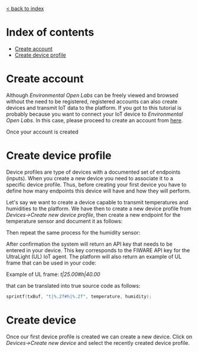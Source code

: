 [< back to index](../README.md)

# Index of contents

- [Create account](#create-account)
- [Create device profile](#create-device-profile)

# Create account

Although _Environmental Open Labs_ can be freely viewed and browsed without the need to be registered, registered accounts can also create devices and transmit IoT data to the platform. If you got to this tutorial is probably because you want to connect your IoT device to _Environmental Open Labs_. In this case, please proceed to create an account from [here]().

Once your account is created

# Create device profile

Device profiles are type of devices with a documented set of endpoints (inputs). When you create a new device you need to associate it to a specific device profile. Thus, before creating your first device you have to define how many endpoints this device will have and how they will perform.

Let's say we want to create a device capable to transmit temperatures and humidities to the platform. We have then to create a new device profile from _Devices->Create new device profile_, then create a new endpoint for the temperature sensor and document it as follows:

Then repeat the same process for the humidity sensor:

After confirmation the system will return an API key that needs to be entered in your device. This key corresponds to the FIWARE API key for the UltraLight (UL) IoT agent. The platform will also return an example of UL frame that can be used in your code:

Example of UL frame: _t|25.00#h|40.00_

that can be translated into true source code as follows:

```C++
sprintf(txBuf, "t|%.2f#h|%.2f", temperature, humidity);
```

# Create device

Once our first device profile is created we can create a new device. Click on _Devices->Create new device_ and select the recently created device profile.

